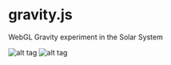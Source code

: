 # gravity.js
WebGL Gravity experiment in the Solar System

![alt tag](https://valentinvichnal.github.io/gravity.js/gravity-1.jpg)
![alt tag](https://valentinvichnal.github.io/gravity.js/gravity-2.jpg)
